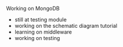 Working on MongoDB

- still at testing module
- working on the schematic diagram tutorial
- learning on middleware
- working on testing

